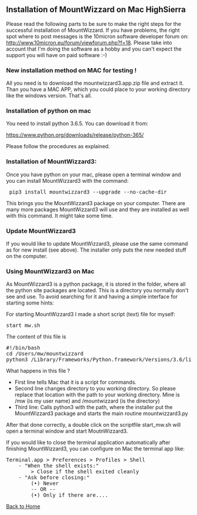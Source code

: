 ## Installation of MountWizzard on Mac HighSierra

Please read the following parts to be sure to make the right steps for the successful installation of
MountWizzard. If you have problems, the right spot where to post messages is the 10micron software
developer forum on: http://www.10micron.eu/forum/viewforum.php?f=18. Please take into account that I'm
doing the software as a hobby and you can't expect the support you will have on paid software :-)

### New installation method on MAC for testing !

All you need is to download the mountwizzard3.app.zip file and extract it. Than you have a MAC APP,
which you could place to your working directory like the windows version. That's all.

### Installation of python on mac

You need to install python 3.6.5. You can download it from:

https://www.python.org/downloads/release/python-365/

Please follow the procedures as explained.

### Installation of MountWizzard3:

Once you have python on your mac, please open a terminal window and you can install MountWizzard3 with
the command:

<pre> pip3 install mountwizzard3 --upgrade --no-cache-dir </pre>

This brings you the MountWizzard3 package on your computer. There are many more packages MountWizzard3 will use and they are
installed as well with this command. It might take some time.

### Update MountWizzard3

If you would like to update MountWizzard3, please use the same command as for new install (see above). The installer
only puts the new needed stuff on the computer.

### Using MountWizzard3 on Mac

As MountWizzard3 is a python package, it is stored in the folder, where all the python site packages are located. This
is a directory you normally don't see and use. To avoid searching for it and having a simple interface for starting some
hints:

For starting MountWizzard3 I made a short script (text) file for myself:

<pre>start_mw.sh</pre>

The content of this file is

<pre>
#!/bin/bash
cd /Users/mw/mountwizzard
python3 /Library/Frameworks/Python.framework/Versions/3.6/lib/python3.6/site-packages/mountwizzard/mountwizzard3.py
</pre>

What happens in this file ?
- First line tells Mac that it is a script for commands.
- Second line changes directory to you working directory. So please replace that location with the path to your
  working directory. Mine is /mw (is my user name) and /mountwizzard (is the directory)
- Third line: Calls python3 with the path, where the installer put the MountWizzard3 package and starts the main routine mountwizzard3.py

After that done correctly, a double click on the scriptfile start_mw.sh will open a terminal window and start MoutnWizzard3.

If you would like to close the terminal application automatically after finishing MountWizzard3, you can
configure on Mac the terminal app like:

<pre>
Terminal.app > Preferences > Profiles > Shell
    - "When the shell exists:"
        > Close if the shell exited cleanly
    - "Ask before closing:"
        (•) Never
        -- OR --
        (•) Only if there are....
</pre>

[Back to Home](home.md)